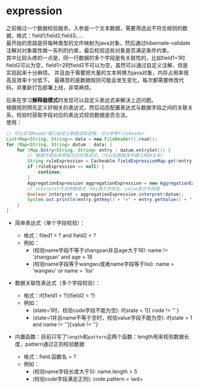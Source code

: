 # expression
之前做过一个数据校验服务，入参是一个文本数据，需要筛选出不符合规则的数据，格式：field1;field2;field3;....  
最开始的思路是将每种类型的文件映射为java对象，然后通过hibernate-validate注解对对象属性做一系列的约束，最后校验这些对象是否满足条件约束。  
其中比较头疼的一点是，同一行数据的多个字段是有关联性的，比如field1=1时field2可以为空，field1=2时field2不可以为空，虽然可以通过自定义注解，但是实现起来十分麻烦。
并且由于需要把大量的文本转换为java对象，内存占用率很高且效率十分低下。
最痛苦的是数据规则可能会发生变化，每次都需要修改代码，并重新打包部署上线，非常麻烦。

后来在学习**解释器模式**时发现可以自定义表达式来解决上述问题。  
根据规则预先定义好相关的表达式，然后动态配置表达式与数据字段之间的关联关系，校验时获取字段对应的表达式校验数据是否合法。  
使用：
```java
// 可以实现Reader接口自定义数据读取逻辑，可以参考FileReader
List<Map<String, String>> data = new FileReader().read();
for (Map<String, String> datum : data) {
    for (Map.Entry<String, String> entry : datum.entrySet()) {
        // 根据字段名称获取对应的表达式。（可以在数据库中建立映射关系）
        String ruleExpression = Cacheable.fieldExpressionMap.get(entry.getKey());
        if (ruleExpression == null) {
            continue;
        }
        AggregationExpression aggregationExpression = new AggregationExpression(ruleExpression);
        // interpret方法参数格式：key表示字段名，value表示字段值
        boolean interpret = aggregationExpression.interpret(datum);
        System.out.println(entry.getKey() + "=" + entry.getValue() + ": " + interpret);
    }
}

```

- 简单表达式（单个字段校验）：  
    - 格式：filed1 > ? and field2 < ?  
    - 例如：
        - (校验name字段不等于zhangsan并且age大于18): name != 'zhangsan' and age > 18
        - (校验name字段等于wangwu或者name字段等于lisi): name = 'wangwu' or name = 'lisi'



- 数据关联性表达式（多个字段校验）：  
    - 格式：if[field1 = ?]{field2 = ?}  
    - 例如：
        - (state=1时，校验code字段不能为空): if[state = 1]{ code != '' }
        - (state=1并且name不等于空时，校验value字段不能为空): if[state = 1 and name != '']{value != ''}  


- 内置函数：目前只写了`length`和`pattern`这两个函数：length用来校验数据长度，pattern通过正则校验数据
    - 格式：field.函数名 = ?  
    - 例如：
        - (校验name字段长度大于5): name.length > 5
        - (校验code字段满足正则): code.pattern = \wd+



